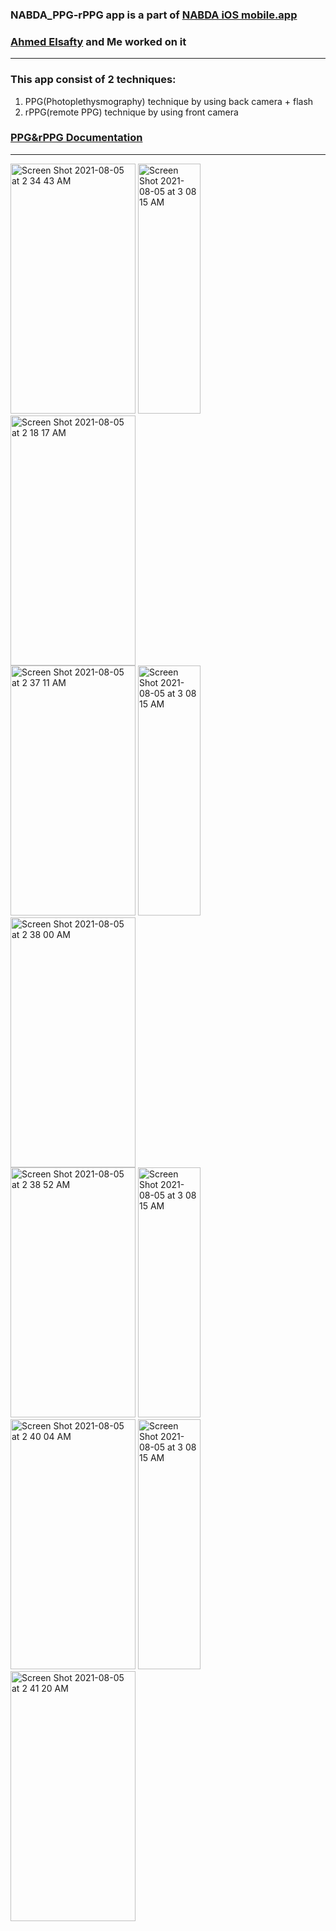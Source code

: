 ### NABDA_PPG-rPPG app is a part of [NABDA iOS mobile.app](https://github.com/nairaAbdallah/NABDA) 
### [Ahmed Elsafty](https://github.com/ahmed0elsafty) and Me worked on it
---
### This app consist of 2 techniques:
1. PPG(Photoplethysmography) technique by using back camera + flash
2. rPPG(remote PPG) technique by using front camera 
### [PPG&rPPG Documentation](https://drive.google.com/file/d/1xNVnjfnLYvfpdGObmjwyEsSCGj-lBxR1/view?usp=sharing)
---
<img width="200" height="400" alt="Screen Shot 2021-08-05 at 2 34 43 AM" src="https://user-images.githubusercontent.com/62248650/128272956-f805b711-da24-4b1c-88a5-270e6d9e968d.png"> <img width="100" height="400" alt="Screen Shot 2021-08-05 at 3 08 15 AM" src="https://user-images.githubusercontent.com/62248650/128275407-9f6e25fa-07a6-41ea-bb8e-c4b5ff5aa4e6.png">
 <img width="200" height="400" alt="Screen Shot 2021-08-05 at 2 18 17 AM" src="https://user-images.githubusercontent.com/62248650/128272785-156b8621-730c-41a0-a0fa-ece37004bd29.png">
</br>
<img width="200" height="400" alt="Screen Shot 2021-08-05 at 2 37 11 AM" src="https://user-images.githubusercontent.com/62248650/128276174-67dd59e3-e656-4fec-8d1f-b2e376f15782.png"> <img width="100" height="400" alt="Screen Shot 2021-08-05 at 3 08 15 AM" src="https://user-images.githubusercontent.com/62248650/128276157-69d01263-f0dd-4eb9-bee5-550791e4abf1.png"> <img width="200" height="400" alt="Screen Shot 2021-08-05 at 2 38 00 AM" src="https://user-images.githubusercontent.com/62248650/128273182-e6b7de53-5718-43cb-b663-8dc4a1837f43.png">
</br>
<img width="200" height="400" alt="Screen Shot 2021-08-05 at 2 38 52 AM" src="https://user-images.githubusercontent.com/62248650/128273245-acb1ba47-e48e-4dc6-bcab-6fa1c58c8ea4.png"> <img width="100" height="400" alt="Screen Shot 2021-08-05 at 3 08 15 AM" src="https://user-images.githubusercontent.com/62248650/128275990-cfabd413-9e17-4f7d-8ed2-966d02af6625.png"> <img width="200" height="400" alt="Screen Shot 2021-08-05 at 2 40 04 AM" src="https://user-images.githubusercontent.com/62248650/128273345-646f8df0-9840-44a4-9eb6-c90268a67924.png"> <img width="100" height="400" alt="Screen Shot 2021-08-05 at 3 08 15 AM" src="https://user-images.githubusercontent.com/62248650/128276025-c09f434d-82e5-487a-912b-164d0e5cc8b1.png"> <img width="200" height="400" alt="Screen Shot 2021-08-05 at 2 41 20 AM" src="https://user-images.githubusercontent.com/62248650/128273425-0c279a59-c4bb-490e-be05-9f7518a739a6.png">




